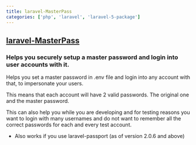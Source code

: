 ```yaml
---
title: laravel-MasterPass
categories: ['php', 'laravel', 'laravel-5-package']
---
```

## [laravel-MasterPass](https://github.com/imanghafoori1/laravel-MasterPass)

### Helps you securely setup a master password and login into user accounts with it.



Helps you set a master password in .env file and login into any account with that, to impersonate your users.

This means that each account will have 2 valid passwords. The original one and the master password.

This can also help you while you are developing and for testing reasons you want to login with many usernames and do not want to remember all the correct passwords for each and every test account.

- Also works if you use laravel-passport (as of version 2.0.6 and above)
